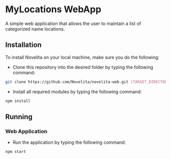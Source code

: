 # MyLocations WebApp
A simple web application that allows the user to maintain a list of categorized name locations.

## Installation

To install Novelita on your local machine, make sure you do the following:

- Clone this repository into the desired folder by typing the following command:
```sh
git clone https://github.com/Novelita/novelita-web.git [TARGET_DIRECTORY]
```
- Install all required modules by typing the following command:
```sh
npm install
```

## Running

### Web Application

- Run the application by typing the following command:
```sh
npm start
```